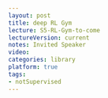 ```yaml
---
layout: post
title: deep RL Gym
lecture: S5-RL-Gym-to-come
lectureVersion: current
notes: Invited Speaker
video:    
categories: library
platform: true
tags:
- notSupervised
---
```

